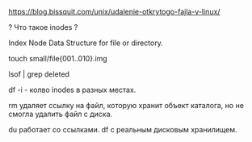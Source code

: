 https://blog.bissquit.com/unix/udalenie-otkrytogo-fajla-v-linux/

? Что такое inodes ?

Index Node
Data Structure for file or directory.

touch small/file{001..010}.img

lsof | grep deleted


df -i - колво inodes в разных местах.

rm удаляет ссылку на файл, которую хранит объект каталога,
но не смогла удалить файл с диска.

du работает со ссылками.
df с реальным дисковым хранилищем.



